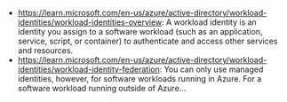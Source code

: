 - https://learn.microsoft.com/en-us/azure/active-directory/workload-identities/workload-identities-overview: A workload identity is an identity you assign to a software workload (such as an application, service, script, or container) to authenticate and access other services and resources. 
- https://learn.microsoft.com/en-us/azure/active-directory/workload-identities/workload-identity-federation: You can only use managed identities, however, for software workloads running in Azure. For a software workload running outside of Azure...
